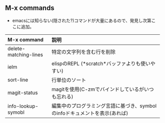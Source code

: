 ## M-x commands

* emacsには知らない(隠された?)コマンドが大量にあるので、発見し次第ここに追加。

| M-x command | 説明 |
|:------------------------|:------------------------------------------------------|
| delete-matching-lines | 特定の文字列を含む行を削除 |
| ielm | elispのREPL (\*scratch\*バッファよりも使いやすい)|
| sort-line | 行単位のソート |
| magit-status | magitを使用(C-zmでバインドしているがいつも忘れる)|
| info-lookup-symobl | 編集中のプログラミング言語に基づき、symbolのinfoドキュメントを表示(あれば) |
